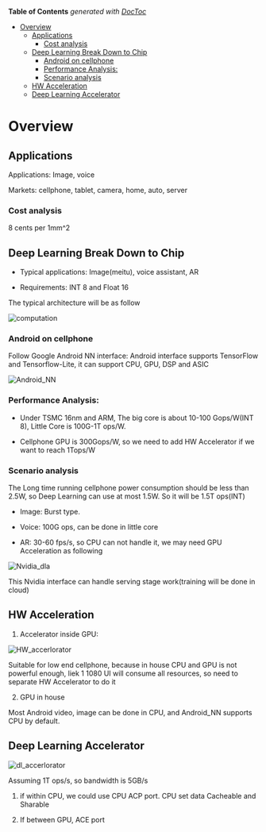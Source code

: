 <!-- START doctoc generated TOC please keep comment here to allow auto update -->
<!-- DON'T EDIT THIS SECTION, INSTEAD RE-RUN doctoc TO UPDATE -->
**Table of Contents**  *generated with [DocToc](https://github.com/thlorenz/doctoc)*

- [Overview](#overview)
  - [Applications](#applications)
    - [Cost analysis](#cost-analysis)
  - [Deep Learning Break Down to Chip](#deep-learning-break-down-to-chip)
    - [Android on cellphone](#android-on-cellphone)
    - [Performance Analysis:](#performance-analysis)
    - [Scenario analysis](#scenario-analysis)
  - [HW Acceleration](#hw-acceleration)
  - [Deep Learning Accelerator](#deep-learning-accelerator)

<!-- END doctoc generated TOC please keep comment here to allow auto update -->

# Overview

## Applications

Applications: Image, voice

Markets: cellphone, tablet, camera, home, auto, server

### Cost analysis
8 cents per 1mm^2

## Deep Learning Break Down to Chip

* Typical applications: Image(meitu), voice assistant, AR

* Requirements: INT 8 and Float 16

The typical architecture will be as follow

![computation](https://github.com/zhangruiskyline/DeepLearning_Intro/blob/master/img/computation.png)

### Android on cellphone

Follow Google Android NN interface: Android interface supports TensorFlow and Tensorflow-Lite, it can support CPU, GPU, DSP and ASIC

![Android_NN](https://github.com/zhangruiskyline/DeepLearning_Intro/blob/master/img/Android_NN.png)


### Performance Analysis:

* Under TSMC 16nm and ARM, The big core is about 10-100 Gops/W(INT 8), Little Core is 100G-1T ops/W.

* Cellphone GPU is 300Gops/W, so we need to add HW Accelerator if we want to reach 1Tops/W

### Scenario analysis

The Long time running cellphone power consumption should be less than 2.5W, so Deep Learning can use at most 1.5W. So it will be 1.5T ops(INT)

* Image: Burst type.

* Voice: 100G ops, can be done in little core

* AR: 30-60 fps/s, so CPU can not handle it, we may need GPU Acceleration as following

![Nvidia_dla](https://github.com/zhangruiskyline/DeepLearning_Intro/blob/master/img/dla.png)

This Nvidia interface can handle serving stage work(training will be done in cloud)

## HW Acceleration

1. Accelerator inside GPU:

![HW_accerlorator](https://github.com/zhangruiskyline/DeepLearning_Intro/blob/master/img/HW_accerlorator.png)

Suitable for low end cellphone, because in house CPU and GPU is not powerful enough, liek 1 1080 UI will consume all resources, so need to separate HW Accelerator to do it

2. GPU in house

Most Android video, image can be done in CPU, and Android_NN supports CPU by default.

## Deep Learning Accelerator

![dl_accerlorator](https://github.com/zhangruiskyline/DeepLearning_Intro/blob/master/img/dl_accerlorator.png)

Assuming 1T ops/s, so bandwidth is 5GB/s

1. if within CPU, we could use CPU ACP port. CPU set data Cacheable and Sharable

2. If between GPU, ACE port
